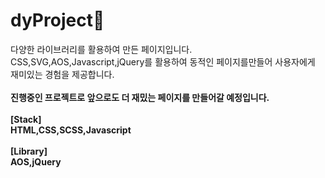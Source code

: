 # dyProject💜<br/>
다양한 라이브러리를 활용하여 만든 페이지입니다.<br/>
CSS,SVG,AOS,Javascript,jQuery를 활용하여 동적인 페이지를만들어 사용자에게 재미있는 경험을 제공합니다.<br/><br/>
<strong>진행중인 프로젝트로 앞으로도 더 재밌는 페이지를 만들어갈 예정입니다.<strong><br/>
<br/>
[Stack]
<br/>
HTML,CSS,SCSS,Javascript
<br/>
<br/>
[Library]
<br/>
AOS,jQuery
